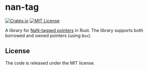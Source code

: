 # nan-tag

[![Crates.io](https://img.shields.io/crates/v/nan-tag.svg)](https://crates.io/crates/nan-tag)
[![MIT License](https://img.shields.io/github/license/MWPuppire/nan-tag.svg)](https://github.com/MWPuppire/nan-tag/blob/main/LICENSE)

A library for [NaN-tagged pointers](https://wingolog.org/archives/2011/05/18/value-representation-in-javascript-implementations) in Rust.
The library supports both borrowed and owned pointers (using `Box`).

## License

The code is released under the MIT license.

